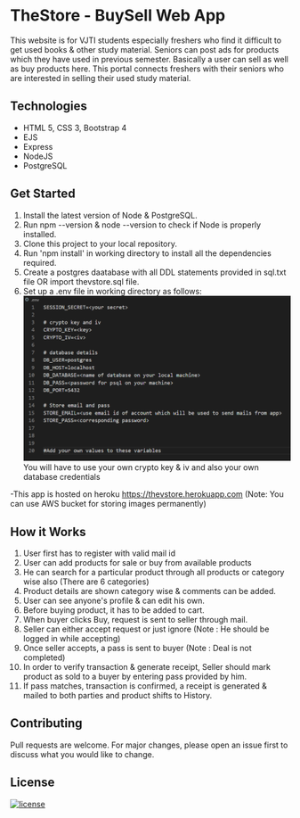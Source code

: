 # TheStore - BuySell Web App
This website is for VJTI students especially freshers who find it difficult to get used books & other study material. 
Seniors can post ads for products which they have used in previous semester. Basically a user can sell as well as buy products here.
This portal connects freshers with their seniors who are interested in selling their used study material.

## Technologies
- HTML 5, CSS 3, Bootstrap 4
- EJS
- Express
- NodeJS
- PostgreSQL

## Get Started
1. Install the latest version of Node & PostgreSQL.
2. Run npm --version & node --version to check if Node is properly installed.
3. Clone this project to your local repository.
4. Run 'npm install' in working directory to install all the dependencies required.
5. Create a postgres daatabase with all DDL statements provided in sql.txt file OR import thevstore.sql file.
6. Set up a .env file in working directory as follows:
![Alt text](public/images/env.png?raw=true "Title")
You will have to use your own crypto key & iv and also your own database credentials

-This app is hosted on heroku https://thevstore.herokuapp.com (Note: You can use AWS bucket for storing images permanently)

## How it Works
1. User first has to register with valid mail id
2. User can add products for sale or buy from available products
3. He can search for a particular product through all products or category wise also (There are 6 categories)
4. Product details are shown category wise & comments can be added.
5. User can see anyone's profile & can edit his own.
6. Before buying product, it has to be added to cart.
7. When buyer clicks Buy, request is sent to seller through mail.
8. Seller can either accept request or just ignore (Note : He should be logged in while accepting)
9. Once seller accepts, a pass is sent to buyer (Note : Deal is not completed)
10. In order to verify transaction & generate receipt, Seller should mark product as sold to a buyer by entering pass provided by him.
11. If pass matches, transaction is confirmed, a receipt is generated & mailed to both parties and product shifts to History.



## Contributing
Pull requests are welcome. For major changes, please open an issue first to discuss what you would like to change.


## License

[![license](https://img.shields.io/github/license/DAVFoundation/captain-n3m0.svg?style=flat-square)](https://github.com/DAVFoundation/captain-n3m0/blob/master/LICENSE)
